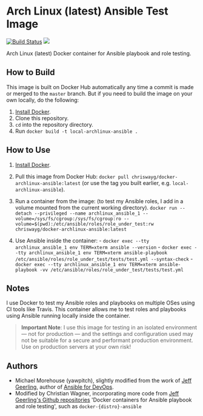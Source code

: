 # Arch Linux (latest) Ansible Test Image

[![Build Status](https://travis-ci.org/chriswayg/docker-archlinux-ansible.svg?branch=master)](https://travis-ci.org/chriswayg/docker-archlinux-ansible)
[![](https://images.microbadger.com/badges/image/chriswayg/docker-archlinux-ansible.svg)](https://microbadger.com/images/chriswayg/docker-archlinux-ansible)

Arch Linux (latest) Docker container for Ansible playbook and role testing.

## How to Build

This image is built on Docker Hub automatically any time a commit is made or merged to the `master` branch. But if you need to build the image on your own locally, do the following:

  1. [Install Docker](https://docs.docker.com/engine/installation/).
  2. Clone this repository.
  2. `cd` into the repository directory.
  3. Run `docker build -t local-archlinux-ansible .`

## How to Use

  1. [Install Docker](https://docs.docker.com/engine/installation/).
  2. Pull this image from Docker Hub: `docker pull chriswayg/docker-archlinux-ansible:latest` (or use the tag you built earlier, e.g. `local-archlinux-ansible`).
  3. Run a container from the image: (to test my Ansible roles, I add in a volume mounted from the current working directory).
          `docker run --detach --privileged --name archlinux_ansible_1 --volume=/sys/fs/cgroup:/sys/fs/cgroup:ro --volume=$(pwd):/etc/ansible/roles/role_under_test:rw chriswayg/docker-archlinux-ansible:latest`

  4. Use Ansible inside the container:
    - `docker exec --tty archlinux_ansible_1 env TERM=xterm ansible --version`
    - `docker exec --tty archlinux_ansible_1 env TERM=xterm ansible-playbook /etc/ansible/roles/role_under_test/tests/test.yml --syntax-check`
    - `docker exec --tty archlinux_ansible_1 env TERM=xterm ansible-playbook -vv /etc/ansible/roles/role_under_test/tests/test.yml`

## Notes

I use Docker to test my Ansible roles and playbooks on multiple OSes using CI tools like Travis. This container allows me to test roles and playbooks using Ansible running locally inside the container.

> **Important Note**: I use this image for testing in an isolated environment — not for production — and the settings and configuration used may not be suitable for a secure and performant production environment. Use on production servers at your own risk!

## Authors

- Michael Morehouse (yawpitch), slightly modified from the work of [Jeff Geerling](http://jeffgeerling.com/), author of [Ansible for DevOps](https://www.ansiblefordevops.com/).
- Modified by Christian Wagner, incorporating more code from [Jeff Geerling's Github repositories](https://github.com/geerlingguy) 'Docker containers for Ansible playbook and role testing', such as `docker-{distro}-ansible`
